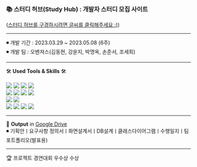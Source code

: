 <h3>📚 스터디 허브(Study Hub) : 개발자 스터디 모집 사이트</h3>
(<a href ="http://www.studyinhub.shop:8080/board/main">스터디 허브를 구경하시려면 글씨를 클릭해주세요 :)</a>)
<hr>
<div>
◾ 개발 기간 : 2023.03.29 ~ 2023.05.08 (6주) <br>
◾ 개발 팀 : 오벤져스(김동현, 강윤지, 박명옥, 손준서, 조세희) <br>
</div>
<hr>
  🛠 <b>Used Tools & Skills</b> 🛠<br><br>

  <div> 
    <img src="https://img.shields.io/badge/Java-007396?style=flat&logo=Java&logoColor=white" />
    <img src="https://img.shields.io/badge/HTML5-E34F26?style=flat&logo=HTML5&logoColor=white" />
    <img src="https://img.shields.io/badge/CSS3-1572B6?style=flat&logo=CSS3&logoColor=white" />
    <img src="https://img.shields.io/badge/JavaScript-F7DF1E?style=flat&logo=JavaScript&logoColor=white" />
  </div>
  
  <div>
    <img src="https://img.shields.io/badge/Spring-6DB33F?style=flat&logo=Spring&logoColor=white" />
    <img src="https://img.shields.io/badge/Mybatis-E34F26?style=flat&logo=Mybatis&logoColor=white" />
    <img src="https://img.shields.io/badge/jQuery-0769AD?style=flat&logo=jQuery&logoColor=white" />
    <img src="https://img.shields.io/badge/Bootstrap-7952B3?style=flat&logo=Bootstrap&logoColor=white" />
  </div>

  <div>
    <img src="https://img.shields.io/badge/Oracle-F80000?style=flat&logo=Oracle&logoColor=white" />
    <img src="https://img.shields.io/badge/SQLDeveloper-4479A1?style=flat&logo=SQLDeveloper&logoColor=white" />
  </div>
  <div>
    <img src="https://img.shields.io/badge/STS-6DB33F?style=flat&logo=STS&logoColor=white" />
    <img src="https://img.shields.io/badge/GitHub-181717?style=flat&logo=GitHub&logoColor=white" />	
    <img src="https://img.shields.io/badge/Jira-0052CC?style=flat&logo=Jira&logoColor=white" />
    <img src="https://img.shields.io/badge/Amazon EC2-FF9900?style=flat&logo=amazonec2&logoColor=white" />
  </div>
<hr>
💭 <b>Output</b> in <a href="https://drive.google.com/drive/folders/12MiA-sLLFkLIDzwI3Ad7u3kWeMJgjZtt?usp=sharing">Google Drive</a><br> 
◾ 기획안ㅣ요구사항 정의서ㅣ화면설계서ㅣDB설계ㅣ클래스다이어그램ㅣ수행일지ㅣ팀 포트폴리오(발표용)
<hr>
🏆 프로젝트 경연대회 우수상 수상<br><br>
